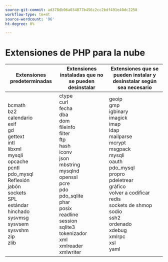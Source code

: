 ```yaml
---
source-git-commit: ad378db06a034877b456c2cc2bdf491e40dc2258
workflow-type: tm+mt
source-wordcount: '96'
ht-degree: 0%

---
```

# Extensiones de PHP para la nube

<table style="table-layout:auto">
    <thead>
      <tr>
        <th>
            Extensiones predeterminadas
        </th>
        <th>
            Extensiones instaladas que no se pueden desinstalar
        </th>
        <th>
            Extensiones que se pueden instalar y desinstalar según sea necesario
        </th>
      </tr>
    </thead>
    <tbody>
        <tr>
            <td>
                bcmath<br>
                bz2<br>
                calendario<br>
                exif<br>
                gd<br>
                gettext<br>
                intl<br>
                libxml<br>
                mysqli<br>
                opcache<br>
                pcntl<br>
                pdo_mysql<br>
                Reflexión<br>
                jabón<br>
                sockets<br>
                SPL<br>
                estándar<br>
                hinchado<br>
                sysvmsg<br>
                sysvsem<br>
                sysvshm<br>
                zip<br>
                zlib<br>
            </td>
            <td>
                ctype<br>
                curl<br>
                fecha<br>
                dba<br>
                dom<br>
                fileinfo<br>
                filter<br>
                ftp<br>
                hash<br>
                iconv<br>
                json<br>
                mbstring<br>
                mysqlnd<br>
                openssl<br>
                pcre<br>
                pdo<br>
                pdo_sqlite<br>
                phar<br>
                posix<br>
                readline<br>
                session<br>
                sqlite3<br>
                tokenizador<br>
                xml<br>
                xmlreader<br>
                xmlwriter<br>
            </td>
            <td>
                geoip<br>
                gmp<br>
                igbinary<br>
                imagick<br>
                imap<br>
                ldap<br>
                mailparse<br>
                mcrypt<br>
                msgpack<br>
                mysqli<br>
                oauth<br>
                pdo_mysql<br>
                propro<br>
                pdeletrear<br>
                gráfico<br>
                volver a codificar<br>
                redis<br>
                sockets de shmop<br>
                sodio<br>
                ssh2<br>
                ordenado<br>
                xdebug<br>
                xmlrpc<br>
                xsl<br>
                yaml<br>
            </td>
        </tr>
    </tbody>
</table>
